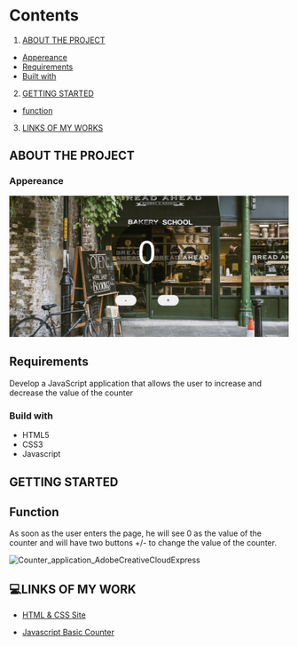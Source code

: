  # Contents

1. [ABOUT THE PROJECT](README.md#about-the-project)

- [Appereance](README.md#appereance)
- [Requirements](README.md#requirements)
- [Built with](README.md#build-with)

2. [GETTING STARTED](README.md#getting-started)
- [function](README.md#function)

3. [LINKS OF MY WORKS](README.md#links-of-my-works)

## ABOUT THE PROJECT

### Appereance

<img src="assets/img/Counter application.png" width=700px>

## Requirements

Develop a JavaScript application that allows the user to increase and decrease the value of the counter

### Build with

- HTML5
- CSS3
- Javascript

## GETTING STARTED

## Function

As soon as the user enters the page, he will see 0 as the value of the counter and will have two buttons +/- to change the value of the counter.

![Counter_application_AdobeCreativeCloudExpress](https://user-images.githubusercontent.com/101564006/163794337-4f47261d-7312-4e2e-ac3d-e2bee4235891.gif)

## 💻LINKS OF MY WORK

- [HTML & CSS Site](https://625d3eb737f5c32fb98822ec--spectacular-biscuit-ec7dd4.netlify.app/)

- [Javascript Basic Counter](https://625d3dd0854d191f8d90975b--sparkly-crisp-c4fe7b.netlify.app/)




